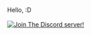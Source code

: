 Hello, :D
<br></br>
[![Join The Discord server!](http://invidget.switchblade.xyz/j2U948s23b)](https://discord.gg/j2U948s23b)
